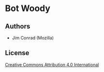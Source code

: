 # Bot Woody

## Authors

* Jim Conrad (Mozilla)

## License

[Creative Commons Attribution 4.0 International](https://creativecommons.org/licenses/by/4.0/)
